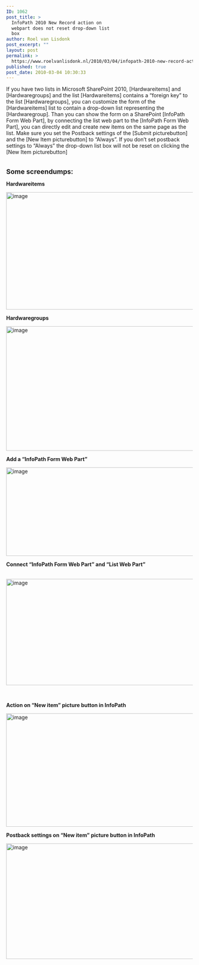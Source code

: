 ```yaml
---
ID: 1062
post_title: >
  InfoPath 2010 New Record action on
  webpart does not reset drop-down list
  box
author: Roel van Lisdonk
post_excerpt: ""
layout: post
permalink: >
  https://www.roelvanlisdonk.nl/2010/03/04/infopath-2010-new-record-action-on-webpart-does-not-reset-drop-down-list-box/
published: true
post_date: 2010-03-04 10:30:33
---
```

<p>If you have two lists in Microsoft SharePoint 2010, [Hardwareitems] and [Hardwaregroups] and the list [Hardwareitems] contains a “foreign key” to the list [Hardwaregroups], you can customize the form of the [Hardwareitems] list to contain a drop-down list representing the [Hardwaregroup]. Than you can show the form on a SharePoint [InfoPath Form Web Part], by connecting the list web part to the [InfoPath Form Web Part], you can directly edit and create new items on the same page as the list. Make sure you set the Postback settings of the [Submit picturebutton] and the [New Item picturebutton] to “Always”. If you don’t set postback settings to “Always” the drop-down list box will not be reset on clicking the [New Item picturebutton]   <br />    <br />    <br /><strong><font size="4">Some screendumps:</font></strong></p>  <p><strong>Hardwareitems</strong></p>  <p><a href="http://www.roelvanlisdonk.nl/wp-content/uploads/2010/03/image.png"><img style="border-bottom: 0px; border-left: 0px; display: inline; border-top: 0px; border-right: 0px" title="image" border="0" alt="image" src="http://www.roelvanlisdonk.nl/wp-content/uploads/2010/03/image_thumb.png" width="606" height="317" /></a> </p>  <p><strong>Hardwaregroups</strong></p>  <p><a href="http://www.roelvanlisdonk.nl/wp-content/uploads/2010/03/image1.png"><img style="border-bottom: 0px; border-left: 0px; display: inline; border-top: 0px; border-right: 0px" title="image" border="0" alt="image" src="http://www.roelvanlisdonk.nl/wp-content/uploads/2010/03/image_thumb1.png" width="608" height="336" /></a> </p>  <p><strong>Add a “InfoPath Form Web Part”</strong></p>  <p><a href="http://www.roelvanlisdonk.nl/wp-content/uploads/2010/03/image2.png"><img style="border-bottom: 0px; border-left: 0px; display: inline; border-top: 0px; border-right: 0px" title="image" border="0" alt="image" src="http://www.roelvanlisdonk.nl/wp-content/uploads/2010/03/image_thumb2.png" width="613" height="239" /></a></p>  <p><strong>Connect “InfoPath Form Web Part” and “List Web Part”</strong></p>  <p>&#160;<a href="http://www.roelvanlisdonk.nl/wp-content/uploads/2010/03/image3.png"><img style="border-bottom: 0px; border-left: 0px; display: inline; border-top: 0px; border-right: 0px" title="image" border="0" alt="image" src="http://www.roelvanlisdonk.nl/wp-content/uploads/2010/03/image_thumb3.png" width="609" height="287" /></a> </p>  <p>&#160;</p>  <p><strong>Action on “New item” picture button in InfoPath</strong></p>  <p><a href="http://www.roelvanlisdonk.nl/wp-content/uploads/2010/03/image4.png"><img style="border-bottom: 0px; border-left: 0px; display: inline; border-top: 0px; border-right: 0px" title="image" border="0" alt="image" src="http://www.roelvanlisdonk.nl/wp-content/uploads/2010/03/image_thumb4.png" width="614" height="306" /></a> </p>  <p><strong>Postback settings on “New item” picture button in InfoPath</strong></p>  <p><a href="http://www.roelvanlisdonk.nl/wp-content/uploads/2010/03/image5.png"><img style="border-bottom: 0px; border-left: 0px; display: inline; border-top: 0px; border-right: 0px" title="image" border="0" alt="image" src="http://www.roelvanlisdonk.nl/wp-content/uploads/2010/03/image_thumb5.png" width="625" height="312" /></a></p>